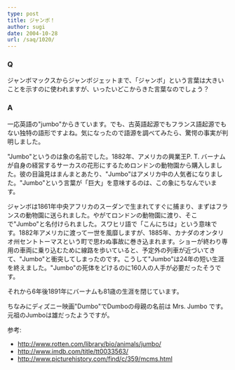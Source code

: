 ```yaml
---
type: post
title: ジャンボ！
author: sugi
date: 2004-10-28
url: /saq/1020/
---
```

### Q

ジャンボマックスからジャンボジェットまで、「ジャンボ」という言葉は大きいことを示すのに使われますが、いったいどこからきた言葉なのでしょう？

### A

一応英語の"jumbo"からきています。でも、古英語起源でもフランス語起源でもない独特の語形ですよね。気になったので語源を調べてみたら、驚愕の事実が判明しました。

"Jumbo"というのは象の名前でした。1882年、アメリカの興業王P. T. バーナムが自身の経営するサーカスの花形にするためロンドンの動物園から購入しました。彼の目論見はまんまとあたり、"Jumbo"はアメリカ中の人気者になりました。"Jumbo"という言葉が「巨大」を意味するのは、この象にちなんでいます。

ジャンボは1861年中央アフリカのスーダンで生まれてすぐに捕まり、まずはフランスの動物園に送られました。やがてロンドンの動物園に渡り、そこで"Jumbo"と名付けられました。スワヒリ語で「こんにちは」という意味です。1882年アメリカに渡って一世を風靡しますが、1885年、カナダのオンタリオ州セントトーマスという町で思わぬ事故に巻き込まれます。ショーが終わり専用の車両に乗り込むために線路を歩いていると、予定外の列車が近づいてきて、"Jumbo"と衝突してしまったのです。こうして"Jumbo"は24年の短い生涯を終えました。"Jumbo"の死体をどけるのに160人の人手が必要だったそうです。

それから6年後1891年にバーナムも81歳の生涯を閉じています。

ちなみにディズニー映画"Dumbo"でDumboの母親の名前は Mrs. Jumbo です。元祖のJumboは雄だったようですが。

参考:

  * <a href="http://www.rotten.com/library/bio/animals/jumbo/" onclick="_gaq.push(['_trackEvent', 'outbound-article', 'http://www.rotten.com/library/bio/animals/jumbo/', 'http://www.rotten.com/library/bio/animals/jumbo/']);" >http://www.rotten.com/library/bio/animals/jumbo/</a>
  * <a href="http://www.imdb.com/title/tt0033563/" onclick="_gaq.push(['_trackEvent', 'outbound-article', 'http://www.imdb.com/title/tt0033563/', 'http://www.imdb.com/title/tt0033563/']);" >http://www.imdb.com/title/tt0033563/</a>
  * <a href="http://www.picturehistory.com/find/c/359/mcms.html" onclick="_gaq.push(['_trackEvent', 'outbound-article', 'http://www.picturehistory.com/find/c/359/mcms.html', 'http://www.picturehistory.com/find/c/359/mcms.html']);" >http://www.picturehistory.com/find/c/359/mcms.html</a>


